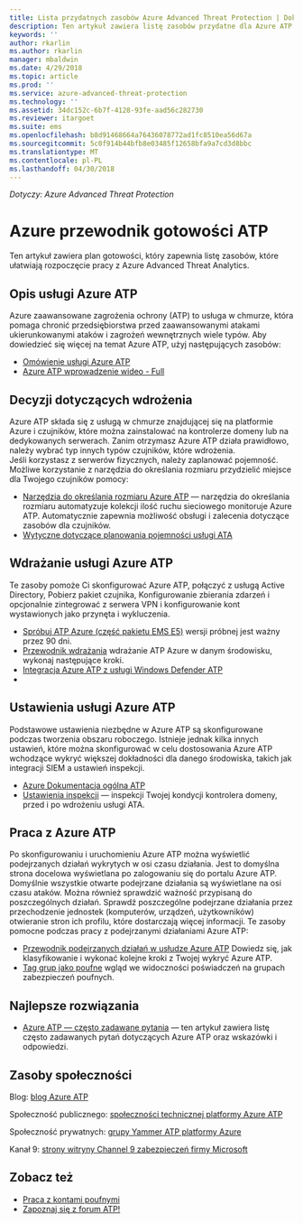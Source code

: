 ```yaml
---
title: Lista przydatnych zasobów Azure Advanced Threat Protection | Dokumentacja firmy Microsoft
description: Ten artykuł zawiera listę zasobów przydatne dla Azure ATP
keywords: ''
author: rkarlin
ms.author: rkarlin
manager: mbaldwin
ms.date: 4/29/2018
ms.topic: article
ms.prod: ''
ms.service: azure-advanced-threat-protection
ms.technology: ''
ms.assetid: 34dc152c-6b7f-4128-93fe-aad56c282730
ms.reviewer: itargoet
ms.suite: ems
ms.openlocfilehash: b8d91468664a76436078772ad1fc8510ea56d67a
ms.sourcegitcommit: 5c0f914b44bfb8e03485f12658bfa9a7cd3d8bbc
ms.translationtype: MT
ms.contentlocale: pl-PL
ms.lasthandoff: 04/30/2018
---
```

*Dotyczy: Azure Advanced Threat Protection*



# <a name="azure-atp-readiness-guide"></a>Azure przewodnik gotowości ATP

Ten artykuł zawiera plan gotowości, który zapewnia listę zasobów, które ułatwiają rozpoczęcie pracy z Azure Advanced Threat Analytics. 

## <a name="understanding-azure-atp"></a>Opis usługi Azure ATP

Azure zaawansowane zagrożenia ochrony (ATP) to usługa w chmurze, która pomaga chronić przedsiębiorstwa przed zaawansowanymi atakami ukierunkowanymi ataków i zagrożeń wewnętrznych wiele typów. Aby dowiedzieć się więcej na temat Azure ATP, użyj następujących zasobów: 
- [Omówienie usługi Azure ATP](what-is-atp.md)
- [Azure ATP wprowadzenie wideo - Full](https://www.youtube.com/watch?v=KX-xpFc0sBw) 

## <a name="deployment-decisions"></a>Decyzji dotyczących wdrożenia

Azure ATP składa się z usługą w chmurze znajdującej się na platformie Azure i czujników, które można zainstalować na kontrolerze domeny lub na dedykowanych serwerach. Zanim otrzymasz Azure ATP działa prawidłowo, należy wybrać typ innych typów czujników, które wdrożenia.<br>Jeśli korzystasz z serwerów fizycznych, należy zaplanować pojemność. Możliwe korzystanie z narzędzia do określania rozmiaru przydzielić miejsce dla Twojego czujników pomocy: 
- [Narzędzia do określania rozmiaru Azure ATP](http://aka.ms/aatpsizingtool) — narzędzia do określania rozmiaru automatyzuje kolekcji ilość ruchu sieciowego monitoruje Azure ATP. Automatycznie zapewnia możliwość obsługi i zalecenia dotyczące zasobów dla czujników. 
- [Wytyczne dotyczące planowania pojemności usługi ATA](atp-capacity-planning.md)

## <a name="deploy-azure-atp"></a>Wdrażanie usługi Azure ATP

Te zasoby pomoże Ci skonfigurować Azure ATP, połączyć z usługą Active Directory, Pobierz pakiet czujnika, Konfigurowanie zbierania zdarzeń i opcjonalnie zintegrować z serwera VPN i konfigurowanie kont wystawionych jako przynęta i wykluczenia. 
- [Spróbuj ATP Azure (część pakietu EMS E5)](http://aka.ms/aatptrial) wersji próbnej jest ważny przez 90 dni.
- [Przewodnik wdrażania](install-atp-step1.md) wdrażanie ATP Azure w danym środowisku, wykonaj następujące kroki.
- [Integracja Azure ATP z usługi Windows Defender ATP](integrate-wd-atp.md)
- 
## <a name="azure-atp-settings"></a>Ustawienia usługi Azure ATP

Podstawowe ustawienia niezbędne w Azure ATP są skonfigurowane podczas tworzenia obszaru roboczego. Istnieje jednak kilka innych ustawień, które można skonfigurować w celu dostosowania Azure ATP wchodzące wykryć większej dokładności dla danego środowiska, takich jak integracji SIEM a ustawień inspekcji. 

- [Azure Dokumentacja ogólna ATP](what-is-atp.md)
- [Ustawienia inspekcji](https://blogs.technet.microsoft.com/positivesecurity/2017/08/18/ata-auditing-auditpol-advanced-audit-settings-enforcement-lightweight-gateway-service-discovery/) — inspekcji Twojej kondycji kontrolera domeny, przed i po wdrożeniu usługi ATA. 

## <a name="work-with-azure-atp"></a>Praca z Azure ATP

Po skonfigurowaniu i uruchomieniu Azure ATP można wyświetlić podejrzanych działań wykrytych w osi czasu działania. Jest to domyślna strona docelowa wyświetlana po zalogowaniu się do portalu Azure ATP. Domyślnie wszystkie otwarte podejrzane działania są wyświetlane na osi czasu ataków. Można również sprawdzić ważność przypisaną do poszczególnych działań. Sprawdź poszczególne podejrzane działania przez przechodzenie jednostek (komputerów, urządzeń, użytkowników) otwieranie stron ich profilu, które dostarczają więcej informacji. Te zasoby pomocne podczas pracy z podejrzanymi działaniami Azure ATP: 

- [Przewodnik podejrzanych działań w usłudze Azure ATP](suspicious-activity-guide.md) Dowiedz się, jak klasyfikowanie i wykonać kolejne kroki z Twojej wykryć Azure ATP.
- [Tag grup jako poufne](sensitive-accounts.md) wgląd we widoczności poświadczeń na grupach zabezpieczeń poufnych.

## <a name="security-best-practices"></a>Najlepsze rozwiązania

- [Azure ATP — często zadawane pytania](atp-technical-faq.md) — ten artykuł zawiera listę często zadawanych pytań dotyczących Azure ATP oraz wskazówki i odpowiedzi. 
## <a name="community-resources"></a>Zasoby społeczności

Blog: [blog Azure ATP](https://aka.ms/aatpblog)

Społeczność publicznego: [społeczności technicznej platformy Azure ATP](https://aka.ms/AatpCom)

Społeczność prywatnych: [grupy Yammer ATP platformy Azure](https://www.yammer.com/azureadvisors/#/threads/inGroup?type=in_group&feedId=9386893&view=all)

Kanał 9: [strony witryny Channel 9 zabezpieczeń firmy Microsoft](https://channel9.msdn.com/Shows/Microsoft-Security/)



## <a name="see-also"></a>Zobacz też

- [Praca z kontami poufnymi](sensitive-accounts.md)
- [Zapoznaj się z forum ATP!](https://aka.ms/azureatpcommunity)